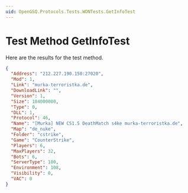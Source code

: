 ```yaml
---
uid: OpenGSQ.Protocols.Tests.WONTests.GetInfoTest
---
```


# Test Method GetInfoTest

Here are the results for the test method.

```json
{
  "Address": "212.227.190.150:27020",
  "Mod": 1,
  "Link": "murka-terroristka.de",
  "DownloadLink": "",
  "Version": 1,
  "Size": 184000000,
  "Type": 0,
  "DLL": 1,
  "Protocol": 46,
  "Name": "[Murka] NEW CS1.5 DeathMatch s4ke murka-terroristka.de",
  "Map": "de_nuke",
  "Folder": "cstrike",
  "Game": "CounterStrike",
  "Players": 6,
  "MaxPlayers": 32,
  "Bots": 6,
  "ServerType": 100,
  "Environment": 108,
  "Visibility": 0,
  "VAC": 0
}
```
